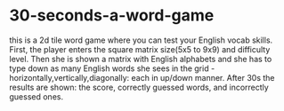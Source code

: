 # 30-seconds-a-word-game
this is a 2d tile word game where you can test your English vocab skills. 
First, the player enters the square matrix size(5x5 to 9x9) and difficulty level.
Then she is shown a matrix with English alphabets and she has to type down as many English words she sees in the grid - horizontally,vertically,diagonally: each in up/down manner.
After 30s the results are shown: the score, correctly guessed words, and incorrectly guessed ones.
